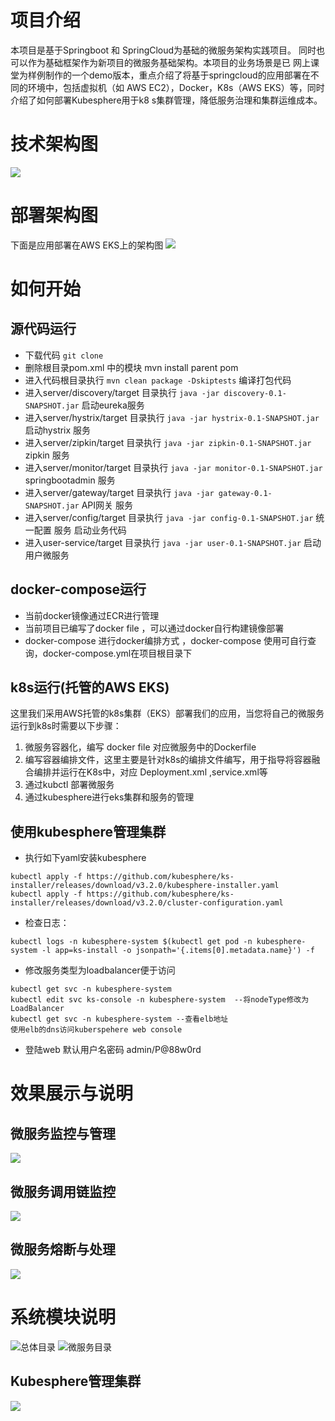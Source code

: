 # 项目介绍
  本项目是基于Springboot 和 SpringCloud为基础的微服务架构实践项目。
  同时也可以作为基础框架作为新项目的微服务基础架构。本项目的业务场景是已
  网上课堂为样例制作的一个demo版本，重点介绍了将基于springcloud的应用部署在不同的环境中，包括虚拟机（如 AWS EC2），Docker，K8s（AWS EKS）等，同时介绍了如何部署Kubesphere用于k8
  s集群管理，降低服务治理和集群运维成本。
# 技术架构图
![](https://github.com/VerRan/photo/blob/master/%E7%B3%BB%E7%BB%9F%E6%8A%80%E6%9C%AF%E6%9E%B6%E6%9E%84%E5%9B%BE.png)
# 部署架构图
下面是应用部署在AWS EKS上的架构图
![](https://github.com/VerRan/photo/blob/master/springCloud%20on%20EKS.png)
# 如何开始
## 源代码运行
* 下载代码 ``git clone ``
* 删除根目录pom.xml 中的模块 mvn install parent pom
* 进入代码根目录执行 ``mvn clean package -Dskiptests`` 编译打包代码
* 进入server/discovery/target 目录执行 ``java -jar discovery-0.1-SNAPSHOT.jar`` 启动eureka服务
* 进入server/hystrix/target 目录执行 ``java -jar hystrix-0.1-SNAPSHOT.jar`` 启动hystrix 服务
* 进入server/zipkin/target 目录执行 ``java -jar zipkin-0.1-SNAPSHOT.jar`` zipkin 服务
* 进入server/monitor/target 目录执行 ``java -jar monitor-0.1-SNAPSHOT.jar`` springbootadmin 服务
* 进入server/gateway/target 目录执行 ``java -jar gateway-0.1-SNAPSHOT.jar`` API网关 服务
* 进入server/config/target 目录执行 ``java -jar config-0.1-SNAPSHOT.jar`` 统一配置 服务
启动业务代码
* 进入user-service/target 目录执行 ``java -jar user-0.1-SNAPSHOT.jar`` 启动用户微服务
## docker-compose运行
* 当前docker镜像通过ECR进行管理
* 当前项目已编写了docker file ，可以通过docker自行构建镜像部署
* docker-compose 进行docker编排方式 ，docker-compose 使用可自行查询，docker-compose.yml在项目根目录下
## k8s运行(托管的AWS EKS)
这里我们采用AWS托管的k8s集群（EKS）部署我们的应用，当您将自己的微服务运行到k8s时需要以下步骤：
1. 微服务容器化，编写 docker file 对应微服务中的Dockerfile
2. 编写容器编排文件，这里主要是针对k8s的编排文件编写，用于指导将容器融合编排并运行在K8s中，对应 Deployment.xml ,service.xml等
3. 通过kubctl 部署微服务
4. 通过kubesphere进行eks集群和服务的管理
## 使用kubesphere管理集群
* 执行如下yaml安装kubesphere
```
kubectl apply -f https://github.com/kubesphere/ks-installer/releases/download/v3.2.0/kubesphere-installer.yaml 
kubectl apply -f https://github.com/kubesphere/ks-installer/releases/download/v3.2.0/cluster-configuration.yaml
```
* 检查日志：
```
kubectl logs -n kubesphere-system $(kubectl get pod -n kubesphere-system -l app=ks-install -o jsonpath='{.items[0].metadata.name}') -f
```
* 修改服务类型为loadbalancer便于访问
```
kubectl get svc -n kubesphere-system
kubectl edit svc ks-console -n kubesphere-system  --将nodeType修改为LoadBalancer
kubectl get svc -n kubesphere-system --查看elb地址
使用elb的dns访问kuberspehere web console
```
* 登陆web
默认用户名密码 admin/P@88w0rd</br>

# 效果展示与说明
## 微服务监控与管理
![](https://github.com/VerRan/photo/blob/master/%E5%BE%AE%E6%9C%8D%E5%8A%A1%E7%9B%91%E6%8E%A7-springbootadmin.png)
## 微服务调用链监控
![](https://github.com/VerRan/photo/blob/master/%E5%BE%AE%E6%9C%8D%E5%8A%A1-%E8%B0%83%E7%94%A8%E9%93%BE%E7%9B%91%E6%8E%A7.png)
## 微服务熔断与处理
![](https://github.com/VerRan/photo/blob/master/%E6%9C%8D%E5%8A%A1%E7%86%94%E6%96%AD%E7%9B%91%E6%8E%A7%E4%B8%8E%E5%A4%84%E7%90%86.png)
# 系统模块说明
![总体目录](https://github.com/VerRan/photo/blob/master/%E6%A8%A1%E5%9D%97%E8%AF%B4%E6%98%8E.png)
![微服务目录](https://github.com/VerRan/photo/blob/master/%E6%A8%A1%E5%9D%97%E8%AF%B4%E6%98%8E2.png)
## Kubesphere管理集群
![](https://github.com/VerRan/photo/blob/master/kubesphere.png)
